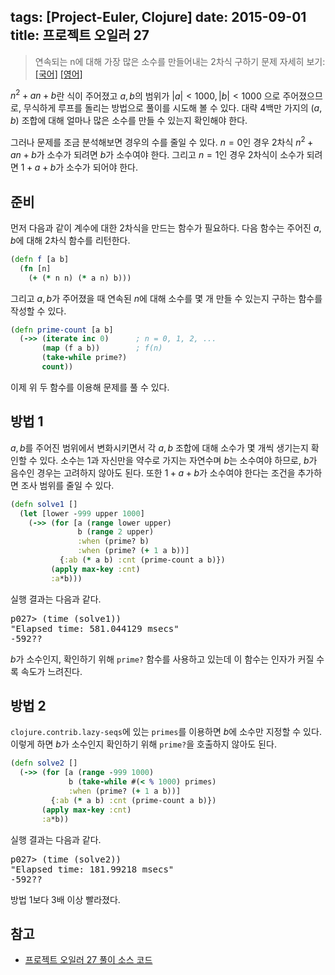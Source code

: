 tags: [Project-Euler, Clojure]
date: 2015-09-01
title: 프로젝트 오일러 27
---
> 연속되는 n에 대해 가장 많은 소수를 만들어내는 2차식 구하기
> 문제 자세히 보기: [[국어]](http://euler.synap.co.kr/prob_detail.php?id=27) [[영어]](https://projecteuler.net/problem=27)

$n^2+an+b$란 식이 주어졌고 $a, b$의 범위가 $|a|<1000, |b|<1000$ 으로 주어졌으므로, 무식하게 루프를 돌리는 방법으로 풀이를 시도해 볼 수 있다. 대략 4백만 가지의 $(a, b)$ 조합에 대해 얼마나 많은 소수를 만들 수 있는지 확인해야 한다.

<!--more-->
그러나 문제를 조금 분석해보면 경우의 수를 줄일 수 있다. $n=0$인 경우 2차식 $n^2+an+b$가 소수가 되려면 $b$가 소수여야 한다. 그리고 $n=1$인 경우 2차식이 소수가 되려면 $1+a+b$가 소수가 되어야 한다.

## 준비
먼저 다음과 같이 계수에 대한 2차식을 만드는 함수가 필요하다. 다음 함수는 주어진 $a, b$에 대해 2차식 함수를 리턴한다.

```clojure
(defn f [a b]
  (fn [n]
    (+ (* n n) (* a n) b)))
```

그리고 $a, b$가 주어졌을 때 연속된 $n$에 대해 소수를 몇 개 만들 수 있는지 구하는 함수를 작성할 수 있다.

```clojure
(defn prime-count [a b]
  (->> (iterate inc 0)      ; n = 0, 1, 2, ...
       (map (f a b))        ; f(n)
       (take-while prime?)
       count))
```

이제 위 두 함수를 이용해 문제를 풀 수 있다.

## 방법 1
$a, b$를 주어진 범위에서 변화시키면서 각 $a, b$ 조합에 대해 소수가 몇 개씩 생기는지 확인할 수 있다. 소수는 1과 자신만을 약수로 가지는 자연수며 $b$는 소수여야 하므로, $b$가 음수인 경우는 고려하지 않아도 된다. 또한 $1+a+b$가 소수여야 한다는 조건을 추가하면 조사 범위를 줄일 수 있다.

```clojure
(defn solve1 []
  (let [lower -999 upper 1000]
    (->> (for [a (range lower upper)
               b (range 2 upper)
               :when (prime? b)
               :when (prime? (+ 1 a b))]
           {:ab (* a b) :cnt (prime-count a b)})
         (apply max-key :cnt)
         :a*b)))
```

실행 결과는 다음과 같다.

<pre class="console">p027> (time (solve1))
"Elapsed time: 581.044129 msecs"
-592??
</pre>

$b$가 소수인지,  확인하기 위해 `prime?` 함수를 사용하고 있는데 이 함수는 인자가 커질 수록 속도가 느려진다.

## 방법 2
`clojure.contrib.lazy-seqs`에 있는 `primes`를 이용하면 $b$에 소수만 지정할 수 있다. 이렇게 하면 $b$가 소수인지 확인하기 위해 `prime?`을 호출하지 않아도 된다.

```clojure
(defn solve2 []
  (->> (for [a (range -999 1000)
             b (take-while #(< % 1000) primes)
             :when (prime? (+ 1 a b))]
         {:ab (* a b) :cnt (prime-count a b)})
       (apply max-key :cnt)
       :a*b))
```

실행 결과는 다음과 같다.

<pre class="console">p027> (time (solve2))
"Elapsed time: 181.99218 msecs"
-592??
</pre>

방법 1보다 3배 이상 빨라졌다.

## 참고
* [프로젝트 오일러 27 풀이 소스 코드](https://github.com/ntalbs/euler/blob/master/src/p027.clj)

